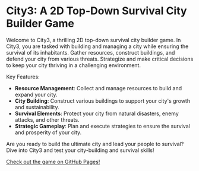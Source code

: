 # City3: A 2D Top-Down Survival City Builder Game

Welcome to City3, a thrilling 2D top-down survival city builder game. In City3, you are tasked with building and managing a city while ensuring the survival of its inhabitants. Gather resources, construct buildings, and defend your city from various threats. Strategize and make critical decisions to keep your city thriving in a challenging environment.

Key Features:

- **Resource Management**: Collect and manage resources to build and expand your city.
- **City Building**: Construct various buildings to support your city's growth and sustainability.
- **Survival Elements**: Protect your city from natural disasters, enemy attacks, and other threats.
- **Strategic Gameplay**: Plan and execute strategies to ensure the survival and prosperity of your city.

Are you ready to build the ultimate city and lead your people to survival? Dive into City3 and test your city-building and survival skills!

[Check out the game on GitHub Pages!](https://damianhaq.github.io/city3/)
